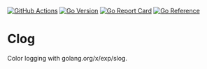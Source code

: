 [![GitHub Actions](https://img.shields.io/github/actions/workflow/status/endobit/clog/test.yaml)](https://github.com/endobit/clog/actions?query=workflow%3Atest)
[![Go Version](https://img.shields.io/github/go-mod/go-version/endobit/clog)](https://img.shields.io/github/go-mod/go-version/endobit/clog)
[![Go Report Card](https://goreportcard.com/badge/github.com/endobit/clog)](https://goreportcard.com/report/github.com/endobit/clog)
[![Go Reference](https://pkg.go.dev/badge/github.com/endobit/clog.svg)](https://pkg.go.dev/github.com/endobit/clog)

# Clog

Color logging with golang.org/x/exp/slog.







